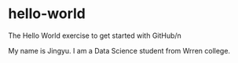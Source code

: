 # hello-world
The Hello World exercise to get started with GitHub/n

My name is Jingyu. I am a Data Science student from Wrren college. 
